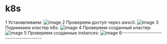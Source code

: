 # k8s
1 Устанавливаем:
![image](https://github.com/jenekisv/k8s/assets/38710485/6a0f12db-ddf3-43e3-94fd-aeed2a027524)
2 Проверяем доступ через awscli:
![image](https://github.com/jenekisv/k8s/assets/38710485/2387e36a-b13f-43bd-acaf-fefbf5ea1d02)
3 Поднимаем кластер k8s:
![image](https://github.com/jenekisv/k8s/assets/38710485/58dac3ce-a08a-4dde-afcc-b86f68527802)
4 Проверяем созданный кластер:
![image](https://github.com/jenekisv/k8s/assets/38710485/e36c4e11-5fb9-4426-9286-bfcdd54f6b5c)
5 Проверяем созданные instances:
![image](https://github.com/jenekisv/k8s/assets/38710485/44a60770-cd0b-42a8-9b13-6ba3fd428937)
6--------------------------------------
